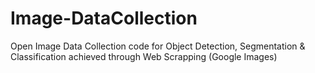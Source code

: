 # Image-DataCollection
Open Image Data Collection code for Object Detection, Segmentation &amp; Classification achieved through Web Scrapping (Google Images)
